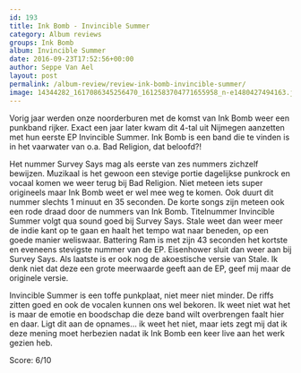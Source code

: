 ```yaml
---
id: 193
title: Ink Bomb - Invincible Summer
category: Album reviews
groups: Ink Bomb
album: Invincible Summer
date: 2016-09-23T17:52:56+00:00
author: Seppe Van Ael
layout: post
permalink: /album-review/review-ink-bomb-invincible-summer/
image: 14344282_1617086345256470_1612583704771655958_n-e1480427494163.jpg
---
```

Vorig jaar werden onze noorderburen met de komst van Ink Bomb weer een punkband rijker. Exact een jaar later kwam dit 4-tal uit Nijmegen aanzetten met hun eerste EP Invincible Summer. Ink Bomb is een band die te vinden is in het vaarwater van o.a. Bad Religion, dat beloofd?!

Het nummer Survey Says mag als eerste van zes nummers zichzelf bewijzen. Muzikaal is het gewoon een stevige portie dagelijkse punkrock en vocaal komen we weer terug bij Bad Religion. Niet meteen iets super origineels maar Ink Bomb weet er wel mee weg te komen. Ook duurt dit nummer slechts 1 minuut en 35 seconden. De korte songs zijn meteen ook een rode draad door de nummers van Ink Bomb. Titelnummer Invincible Summer volgt qua sound goed bij Survey Says. Stale weet dan weer meer de indie kant op te gaan en haalt het tempo wat naar beneden, op een goede manier weliswaar. Battering Ram is met zijn 43 seconden het kortste en eveneens stevigste nummer van de EP. Eisenhower sluit dan weer aan bij Survey Says. Als laatste is er ook nog de akoestische versie van Stale. Ik denk niet dat deze een grote meerwaarde geeft aan de EP, geef mij maar de originele versie.

Invincible Summer is een toffe punkplaat, niet meer niet minder. De riffs zitten goed en ook de vocalen kunnen ons wel bekoren. Ik weet niet wat het is maar de emotie en boodschap die deze band wilt overbrengen faalt hier en daar. Ligt dit aan de opnames… ik weet het niet, maar iets zegt mij dat ik deze mening moet herbezien nadat ik Ink Bomb een keer live aan het werk gezien heb.

Score: 6/10